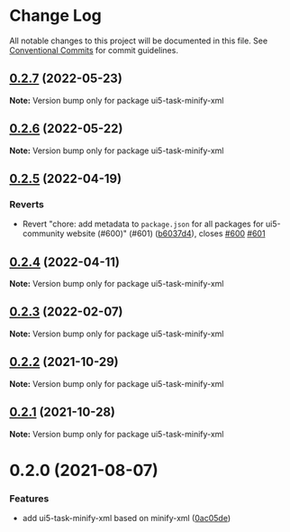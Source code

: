 # Change Log

All notable changes to this project will be documented in this file.
See [Conventional Commits](https://conventionalcommits.org) for commit guidelines.

## [0.2.7](https://github.com/ui5-community/ui5-ecosystem-showcase/compare/ui5-task-minify-xml@0.2.6...ui5-task-minify-xml@0.2.7) (2022-05-23)

**Note:** Version bump only for package ui5-task-minify-xml





## [0.2.6](https://github.com/ui5-community/ui5-ecosystem-showcase/compare/ui5-task-minify-xml@0.2.5...ui5-task-minify-xml@0.2.6) (2022-05-22)

**Note:** Version bump only for package ui5-task-minify-xml





## [0.2.5](https://github.com/ui5-community/ui5-ecosystem-showcase/compare/ui5-task-minify-xml@0.2.4...ui5-task-minify-xml@0.2.5) (2022-04-19)


### Reverts

* Revert "chore: add metadata to `package.json` for all packages for ui5-community website (#600)" (#601) ([b6037d4](https://github.com/ui5-community/ui5-ecosystem-showcase/commit/b6037d4d397275ad2d83e7f18415c45a878c76bf)), closes [#600](https://github.com/ui5-community/ui5-ecosystem-showcase/issues/600) [#601](https://github.com/ui5-community/ui5-ecosystem-showcase/issues/601)





## [0.2.4](https://github.com/ui5-community/ui5-ecosystem-showcase/compare/ui5-task-minify-xml@0.2.3...ui5-task-minify-xml@0.2.4) (2022-04-11)

**Note:** Version bump only for package ui5-task-minify-xml





## [0.2.3](https://github.com/ui5-community/ui5-ecosystem-showcase/compare/ui5-task-minify-xml@0.2.2...ui5-task-minify-xml@0.2.3) (2022-02-07)

**Note:** Version bump only for package ui5-task-minify-xml





## [0.2.2](https://github.com/ui5-community/ui5-ecosystem-showcase/compare/ui5-task-minify-xml@0.2.1...ui5-task-minify-xml@0.2.2) (2021-10-29)

**Note:** Version bump only for package ui5-task-minify-xml





## [0.2.1](https://github.com/ui5-community/ui5-ecosystem-showcase/compare/ui5-task-minify-xml@0.2.0...ui5-task-minify-xml@0.2.1) (2021-10-28)

**Note:** Version bump only for package ui5-task-minify-xml





# 0.2.0 (2021-08-07)


### Features

* add ui5-task-minify-xml based on minify-xml ([0ac05de](https://github.com/ui5-community/ui5-ecosystem-showcase/commit/0ac05dea4a2b5100cec01c143fec2e706db1b645))
